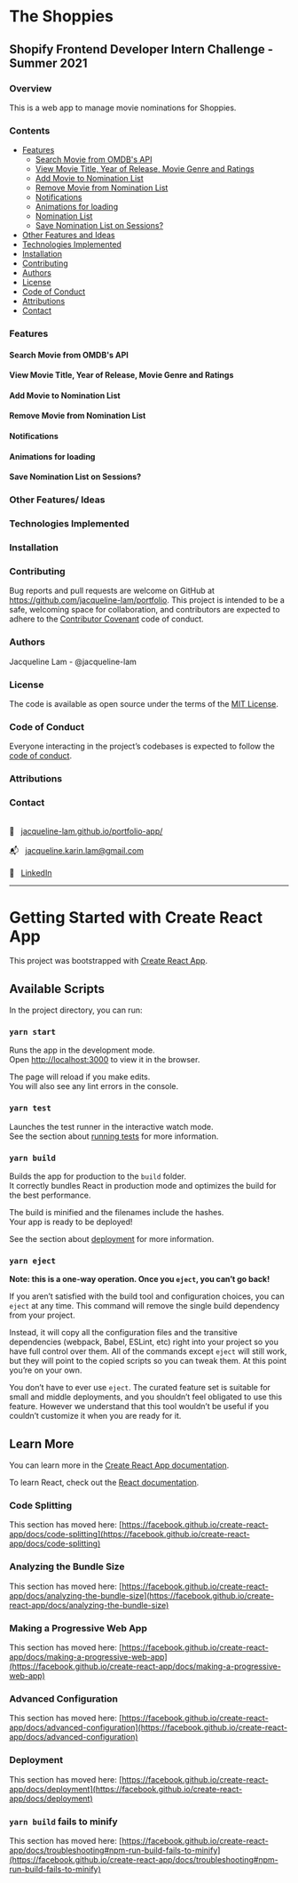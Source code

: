 # The Shoppies
## Shopify Frontend Developer Intern Challenge - Summer 2021

### Overview
This is a web app to manage movie nominations for Shoppies.

### Contents
- [Features](#features)
  * [Search Movie from OMDB's API](#)
  * [View Movie Title, Year of Release, Movie Genre and Ratings](#)
  * [Add Movie to Nomination List](#)
  * [Remove Movie from Nomination List](#)
  * [Notifications](#)
  * [Animations for loading](#)
  * [Nomination List](#)
  * [Save Nomination List on Sessions?](#)
- [Other Features and Ideas](#other-features-and-ideas)
- [Technologies Implemented](#technologies-implemented)
- [Installation](#installation)
- [Contributing](#contributing)
- [Authors](#authors)
- [License](#license)
- [Code of Conduct](#code-of-conduct)
- [Attributions](#attributions)
- [Contact](#contact)

### Features
#### Search Movie from OMDB's API
#### View Movie Title, Year of Release, Movie Genre and Ratings
#### Add Movie to Nomination List
#### Remove Movie from Nomination List
#### Notifications
#### Animations for loading
#### Save Nomination List on Sessions?

### Other Features/ Ideas

### Technologies Implemented

### Installation

### Contributing
Bug reports and pull requests are welcome on GitHub at https://github.com/jacqueline-lam/portfolio. This project is intended to be a safe, welcoming space for collaboration, and contributors are expected to adhere to the [Contributor Covenant](http://contributor-covenant.org) code of conduct.

### Authors
Jacqueline Lam - @jacqueline-lam

### License

The code is available as open source under the terms of the [MIT License](https://opensource.org/licenses/MIT).

### Code of Conduct

Everyone interacting in the project’s codebases is expected to follow the [code of conduct](https://github.com/jacqueline-lam/bolderer_sinatra_app/blob/master/CODE_OF_CONDUCT.md).

### Attributions


### Contact
<br>:link: &nbsp; [jacqueline-lam.github.io/portfolio-app/](https://jacqueline-lam.github.io/portfolio-app/) <br>
<br>:mailbox_with_mail: &nbsp; jacqueline.karin.lam@gmail.com <br>
<br>:briefcase: &nbsp; [LinkedIn](https://www.linkedin.com/in/utkarsh-patadia-a291a7171/)

---
# Getting Started with Create React App

This project was bootstrapped with [Create React App](https://github.com/facebook/create-react-app).

## Available Scripts

In the project directory, you can run:

### `yarn start`

Runs the app in the development mode.\
Open [http://localhost:3000](http://localhost:3000) to view it in the browser.

The page will reload if you make edits.\
You will also see any lint errors in the console.

### `yarn test`

Launches the test runner in the interactive watch mode.\
See the section about [running tests](https://facebook.github.io/create-react-app/docs/running-tests) for more information.

### `yarn build`

Builds the app for production to the `build` folder.\
It correctly bundles React in production mode and optimizes the build for the best performance.

The build is minified and the filenames include the hashes.\
Your app is ready to be deployed!

See the section about [deployment](https://facebook.github.io/create-react-app/docs/deployment) for more information.

### `yarn eject`

**Note: this is a one-way operation. Once you `eject`, you can’t go back!**

If you aren’t satisfied with the build tool and configuration choices, you can `eject` at any time. This command will remove the single build dependency from your project.

Instead, it will copy all the configuration files and the transitive dependencies (webpack, Babel, ESLint, etc) right into your project so you have full control over them. All of the commands except `eject` will still work, but they will point to the copied scripts so you can tweak them. At this point you’re on your own.

You don’t have to ever use `eject`. The curated feature set is suitable for small and middle deployments, and you shouldn’t feel obligated to use this feature. However we understand that this tool wouldn’t be useful if you couldn’t customize it when you are ready for it.

## Learn More

You can learn more in the [Create React App documentation](https://facebook.github.io/create-react-app/docs/getting-started).

To learn React, check out the [React documentation](https://reactjs.org/).

### Code Splitting

This section has moved here: [https://facebook.github.io/create-react-app/docs/code-splitting](https://facebook.github.io/create-react-app/docs/code-splitting)

### Analyzing the Bundle Size

This section has moved here: [https://facebook.github.io/create-react-app/docs/analyzing-the-bundle-size](https://facebook.github.io/create-react-app/docs/analyzing-the-bundle-size)

### Making a Progressive Web App

This section has moved here: [https://facebook.github.io/create-react-app/docs/making-a-progressive-web-app](https://facebook.github.io/create-react-app/docs/making-a-progressive-web-app)

### Advanced Configuration

This section has moved here: [https://facebook.github.io/create-react-app/docs/advanced-configuration](https://facebook.github.io/create-react-app/docs/advanced-configuration)

### Deployment

This section has moved here: [https://facebook.github.io/create-react-app/docs/deployment](https://facebook.github.io/create-react-app/docs/deployment)

### `yarn build` fails to minify

This section has moved here: [https://facebook.github.io/create-react-app/docs/troubleshooting#npm-run-build-fails-to-minify](https://facebook.github.io/create-react-app/docs/troubleshooting#npm-run-build-fails-to-minify)
